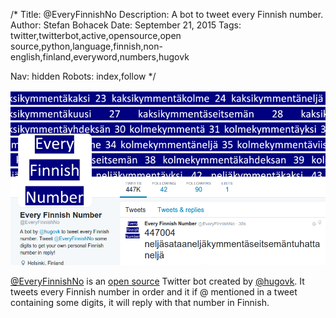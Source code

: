 /*
Title: @EveryFinnishNo
Description: A bot to tweet every Finnish number.
Author: Stefan Bohacek
Date: September 21, 2015
Tags: twitter,twitterbot,active,opensource,open source,python,language,finnish,non-english,finland,everyword,numbers,hugovk

Nav: hidden
Robots: index,follow
*/

[![](/content/bots/twitterbots/images/EveryFinnishNo.png)](https://twitter.com/EveryFinnishNo)

[@EveryFinnishNo](https://twitter.com/EveryFinnishNo) is an [open source](https://github.com/hugovk/everyfinnishno) Twitter bot created by [@hugovk](https://twitter.com/hugovk). It tweets every Finnish number in order and it if @ mentioned in a tweet containing some digits, it will reply with that number in Finnish.